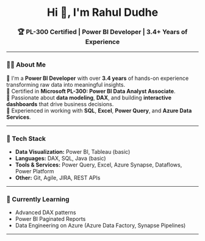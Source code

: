 <h1 align="center">Hi 👋, I'm Rahul Dudhe</h1>
<h3 align="center">🏆 PL-300 Certified | Power BI Developer | 3.4+ Years of Experience</h3>


---

### 👨‍💼 About Me

🔹 I'm a **Power BI Developer** with over **3.4 years** of hands-on experience transforming raw data into meaningful insights.  
🔹 Certified in **Microsoft PL-300: Power BI Data Analyst Associate**.  
🔹 Passionate about **data modeling**, **DAX**, and building **interactive dashboards** that drive business decisions.  
🔹 Experienced in working with **SQL**, **Excel**, **Power Query**, and **Azure Data Services**.

---

### 🔧 Tech Stack

- **Data Visualization:** Power BI, Tableau (basic)
- **Languages:** DAX, SQL, Java (basic)
- **Tools & Services:** Power Query, Excel, Azure Synapse, Dataflows, Power Platform
- **Other:** Git, Agile, JIRA, REST APIs

---

### 🧠 Currently Learning

- Advanced DAX patterns  
- Power BI Paginated Reports  
- Data Engineering on Azure (Azure Data Factory, Synapse Pipelines)  

---

